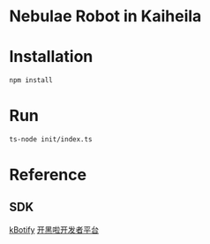 # Nebulae Robot in Kaiheila

# Installation
```bash
npm install
```

# Run
```bash
ts-node init/index.ts
```

# Reference

## SDK
[kBotify](https://github.com/fi6/kBotify)
[开黑啦开发者平台](https://developer.kaiheila.cn/doc/intro)